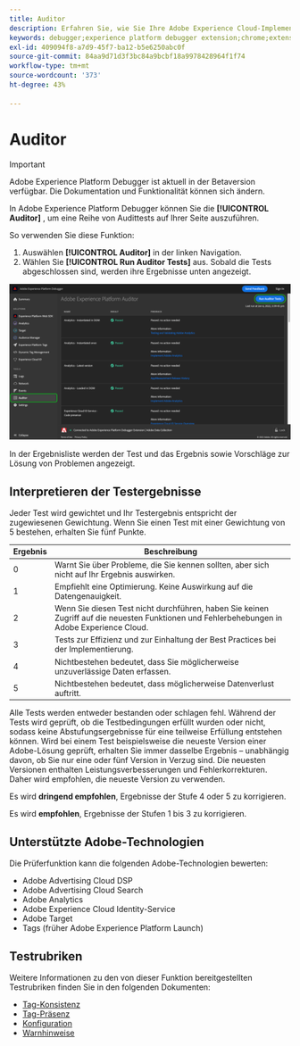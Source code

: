 ```yaml
---
title: Auditor
description: Erfahren Sie, wie Sie Ihre Adobe Experience Cloud-Implementierungen mit der Registerkarte "Auditor"in Adobe Experience Platform Debugger testen können.
keywords: debugger;experience platform debugger extension;chrome;extension;auditor;dtm;target
exl-id: 409094f8-a7d9-45f7-ba12-b5e6250abc0f
source-git-commit: 84aa9d71d3f3bc84a9bcbf18a9978428964f1f74
workflow-type: tm+mt
source-wordcount: '373'
ht-degree: 43%

---
```


# Auditor

>[!IMPORTANT]
>
>Adobe Experience Platform Debugger ist aktuell in der Betaversion verfügbar. Die Dokumentation und Funktionalität können sich ändern.

In Adobe Experience Platform Debugger können Sie die **[!UICONTROL Auditor]** , um eine Reihe von Audittests auf Ihrer Seite auszuführen.

So verwenden Sie diese Funktion:

1. Auswählen **[!UICONTROL Auditor]** in der linken Navigation.
1. Wählen Sie **[!UICONTROL Run Auditor Tests]** aus. Sobald die Tests abgeschlossen sind, werden ihre Ergebnisse unten angezeigt.

![Screenshot der Testergebnisse auf der Registerkarte &quot;Auditor&quot;](../assets/auditor-results.png)

In der Ergebnisliste werden der Test und das Ergebnis sowie Vorschläge zur Lösung von Problemen angezeigt.

## Interpretieren der Testergebnisse

Jeder Test wird gewichtet und Ihr Testergebnis entspricht der zugewiesenen Gewichtung. Wenn Sie einen Test mit einer Gewichtung von 5 bestehen, erhalten Sie fünf Punkte.

| Ergebnis | Beschreibung |
| --- | --- |
| 0 | Warnt Sie über Probleme, die Sie kennen sollten, aber sich nicht auf Ihr Ergebnis auswirken. |
| 1 | Empfiehlt eine Optimierung. Keine Auswirkung auf die Datengenauigkeit. |
| 2 | Wenn Sie diesen Test nicht durchführen, haben Sie keinen Zugriff auf die neuesten Funktionen und Fehlerbehebungen in Adobe Experience Cloud. |
| 3 | Tests zur Effizienz und zur Einhaltung der Best Practices bei der Implementierung. |
| 4 | Nichtbestehen bedeutet, dass Sie möglicherweise unzuverlässige Daten erfassen. |
| 5 | Nichtbestehen bedeutet, dass möglicherweise Datenverlust auftritt. |

Alle Tests werden entweder bestanden oder schlagen fehl. Während der Tests wird geprüft, ob die Testbedingungen erfüllt wurden oder nicht, sodass keine Abstufungsergebnisse für eine teilweise Erfüllung entstehen können. Wird bei einem Test beispielsweise die neueste Version einer Adobe-Lösung geprüft, erhalten Sie immer dasselbe Ergebnis – unabhängig davon, ob Sie nur eine oder fünf Version in Verzug sind. Die neuesten Versionen enthalten Leistungsverbesserungen und Fehlerkorrekturen. Daher wird empfohlen, die neueste Version zu verwenden.

Es wird **dringend empfohlen**, Ergebnisse der Stufe 4 oder 5 zu korrigieren.

Es wird **empfohlen**, Ergebnisse der Stufen 1 bis 3 zu korrigieren.

## Unterstützte Adobe-Technologien

Die Prüferfunktion kann die folgenden Adobe-Technologien bewerten:

* Adobe Advertising Cloud DSP
* Adobe Advertising Cloud Search
* Adobe Analytics
* Adobe Experience Cloud Identity-Service
* Adobe Target
* Tags (früher Adobe Experience Platform Launch)

## Testrubriken

Weitere Informationen zu den von dieser Funktion bereitgestellten Testrubriken finden Sie in den folgenden Dokumenten:

* [Tag-Konsistenz](./tag-consistency.md)
* [Tag-Präsenz](./tag-presence.md)
* [Konfiguration](./configuration.md)
* [Warnhinweise](./alerts.md)
